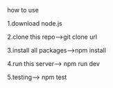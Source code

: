 how to use

1.download node.js

2.clone this repo-->git clone url

3.install all packages-->npm install

4.run this server--> npm run dev

5.testing--> npm test
